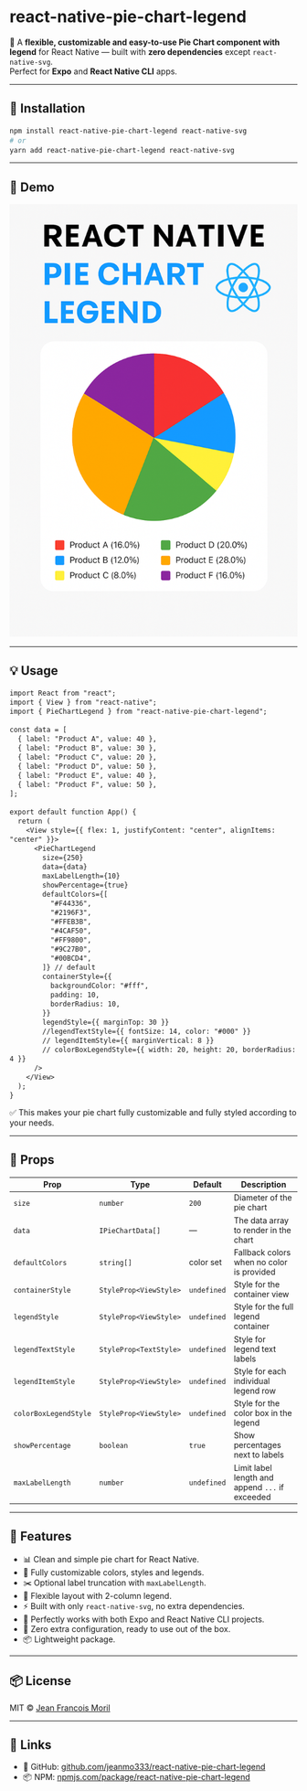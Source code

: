 # react-native-pie-chart-legend

🎉 A **flexible, customizable and easy-to-use Pie Chart component with legend** for React Native — built with **zero dependencies** except `react-native-svg`.  
Perfect for **Expo** and **React Native CLI** apps.

---

## 🚀 Installation

```bash
npm install react-native-pie-chart-legend react-native-svg
# or
yarn add react-native-pie-chart-legend react-native-svg
```

---

## 🎥 Demo

![Demo](./assets/demo.png)

---

## 💡 Usage

```tsx
import React from "react";
import { View } from "react-native";
import { PieChartLegend } from "react-native-pie-chart-legend";

const data = [
  { label: "Product A", value: 40 },
  { label: "Product B", value: 30 },
  { label: "Product C", value: 20 },
  { label: "Product D", value: 50 },
  { label: "Product E", value: 40 },
  { label: "Product F", value: 50 },
];

export default function App() {
  return (
    <View style={{ flex: 1, justifyContent: "center", alignItems: "center" }}>
      <PieChartLegend
        size={250}
        data={data}
        maxLabelLength={10}
        showPercentage={true}
        defaultColors={[
          "#F44336",
          "#2196F3",
          "#FFEB3B",
          "#4CAF50",
          "#FF9800",
          "#9C27B0",
          "#00BCD4",
        ]} // default
        containerStyle={{
          backgroundColor: "#fff",
          padding: 10,
          borderRadius: 10,
        }}
        legendStyle={{ marginTop: 30 }}
        //legendTextStyle={{ fontSize: 14, color: "#000" }}
        // legendItemStyle={{ marginVertical: 8 }}
        // colorBoxLegendStyle={{ width: 20, height: 20, borderRadius: 4 }}
      />
    </View>
  );
}
```

✅ This makes your pie chart fully customizable and fully styled according to your needs.

---

## 📐 Props

| Prop                  | Type                   | Default     | Description                                     |
| --------------------- | ---------------------- | ----------- | ----------------------------------------------- |
| `size`                | `number`               | `200`       | Diameter of the pie chart                       |
| `data`                | `IPieChartData[]`      | —           | The data array to render in the chart           |
| `defaultColors`       | `string[]`             | color set   | Fallback colors when no color is provided       |
| `containerStyle`      | `StyleProp<ViewStyle>` | `undefined` | Style for the container view                    |
| `legendStyle`         | `StyleProp<ViewStyle>` | `undefined` | Style for the full legend container             |
| `legendTextStyle`     | `StyleProp<TextStyle>` | `undefined` | Style for legend text labels                    |
| `legendItemStyle`     | `StyleProp<ViewStyle>` | `undefined` | Style for each individual legend row            |
| `colorBoxLegendStyle` | `StyleProp<ViewStyle>` | `undefined` | Style for the color box in the legend           |
| `showPercentage`      | `boolean`              | `true`      | Show percentages next to labels                 |
| `maxLabelLength`      | `number`               | `undefined` | Limit label length and append `...` if exceeded |

---

## 🧩 Features

- 📊 Clean and simple pie chart for React Native.
- 🎨 Fully customizable colors, styles and legends.
- ✂️ Optional label truncation with `maxLabelLength`.
- 📐 Flexible layout with 2-column legend.
- ⚡ Built with only `react-native-svg`, no extra dependencies.
- 💯 Perfectly works with both Expo and React Native CLI projects.
- 🧩 Zero extra configuration, ready to use out of the box.
- 📦 Lightweight package.

---

## 📦 License

MIT © [Jean Francois Moril](https://github.com/jeanmo333)

---

## 🔗 Links

- 📘 GitHub: [github.com/jeanmo333/react-native-pie-chart-legend](https://github.com/jeanmo333/react-native-pie-chart-legend)
- 📦 NPM: [npmjs.com/package/react-native-pie-chart-legend](https://www.npmjs.com/package/react-native-pie-chart-legend)
